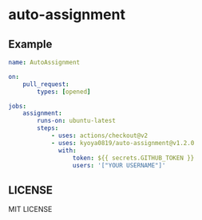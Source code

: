 # auto-assignment

## Example

```yaml
name: AutoAssignment

on:
    pull_request:
        types: [opened]

jobs:
    assignment:
        runs-on: ubuntu-latest
        steps:
            - uses: actions/checkout@v2
            - uses: kyoya0819/auto-assignment@v1.2.0
              with:
                  token: ${{ secrets.GITHUB_TOKEN }}
                  users: '["YOUR USERNAME"]'
```

## LICENSE

MIT LICENSE
